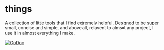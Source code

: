# things
A collection of little tools that I find extremely helpful. Designed to be super small, concise and simple, and above all, relavent to almsot any project, I use it in almost everything I make.

[![GoDoc](https://godoc.org/github.com/stewi1014/things?status.svg)](https://godoc.org/github.com/stewi1014/things)
